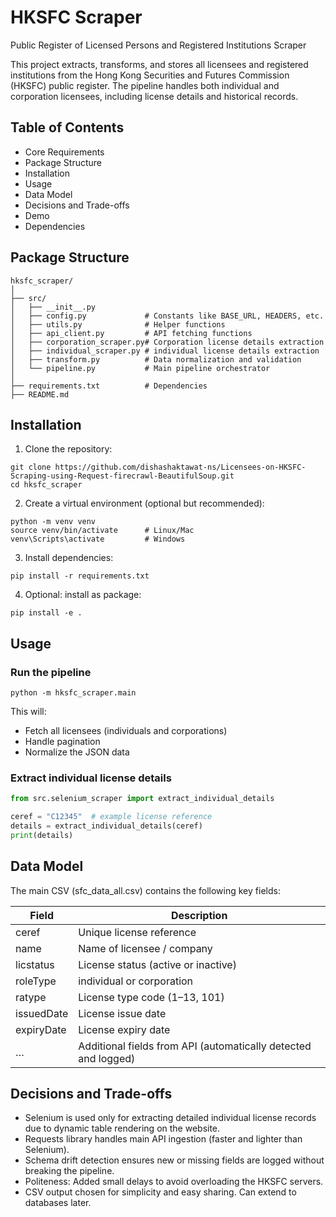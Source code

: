 # HKSFC Scraper

Public Register of Licensed Persons and Registered Institutions Scraper

This project extracts, transforms, and stores all licensees and registered institutions from the Hong Kong Securities and Futures Commission (HKSFC) public register. The pipeline handles both individual and corporation licensees, including license details and historical records.

## Table of Contents

* Core Requirements
* Package Structure
* Installation
* Usage
* Data Model
* Decisions and Trade-offs
* Demo
* Dependencies

## Package Structure

```
hksfc_scraper/
│
├── src/
│   ├── __init__.py
│   ├── config.py             # Constants like BASE_URL, HEADERS, etc.
│   ├── utils.py              # Helper functions
│   ├── api_client.py         # API fetching functions
│   ├── corporation_scraper.py# Corporation license details extraction
│   ├── individual_scraper.py # individual license details extraction
│   ├── transform.py          # Data normalization and validation
│   └── pipeline.py           # Main pipeline orchestrator
│
├── requirements.txt          # Dependencies
├── README.md
```

## Installation

1. Clone the repository:

```
git clone https://github.com/dishashaktawat-ns/Licensees-on-HKSFC-Scraping-using-Request-firecrawl-BeautifulSoup.git
cd hksfc_scraper
```

2. Create a virtual environment (optional but recommended):

```
python -m venv venv
source venv/bin/activate      # Linux/Mac
venv\Scripts\activate         # Windows
```

3. Install dependencies:

```
pip install -r requirements.txt
```

4. Optional: install as package:

```
pip install -e .
```

## Usage

### Run the pipeline

```
python -m hksfc_scraper.main
```

This will:

* Fetch all licensees (individuals and corporations)
* Handle pagination
* Normalize the JSON data

### Extract individual license details

```python
from src.selenium_scraper import extract_individual_details

ceref = "C12345"  # example license reference
details = extract_individual_details(ceref)
print(details)
```

## Data Model

The main CSV (sfc\_data\_all.csv) contains the following key fields:

| Field      | Description                                                    |
| ---------- | -------------------------------------------------------------- |
| ceref      | Unique license reference                                       |
| name       | Name of licensee / company                                     |
| licstatus  | License status (active or inactive)                            |
| roleType   | individual or corporation                                      |
| ratype     | License type code (1–13, 101)                                  |
| issuedDate | License issue date                                             |
| expiryDate | License expiry date                                            |
| …          | Additional fields from API (automatically detected and logged) |

## Decisions and Trade-offs

* Selenium is used only for extracting detailed individual license records due to dynamic table rendering on the website.
* Requests library handles main API ingestion (faster and lighter than Selenium).
* Schema drift detection ensures new or missing fields are logged without breaking the pipeline.
* Politeness: Added small delays to avoid overloading the HKSFC servers.
* CSV output chosen for simplicity and easy sharing. Can extend to databases later.

